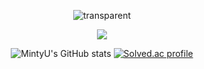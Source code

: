 <div align="center">
  
  ![transparent](https://capsule-render.vercel.app/api?type=soft&color=00b894&&fontColor=ecf0f1&text=welcome&height=150&fontSize=80&desc=MintyU's%20Github%20Profile&descAlignY=75&descAlign=60&animation=twinkling)

  <img src="https://img.shields.io/badge/C++-00599C?style=for-the-badge&logo=C%2B%2B&logoColor=white"/></a>


  ![MintyU's GitHub stats](https://github-readme-stats.vercel.app/api?username=MintyU&show_icons=true&theme=radical)
  [![Solved.ac profile](http://mazassumnida.wtf/api/v2/generate_badge?boj=MintyU)](https://solved.ac/MintyU)
</div>
